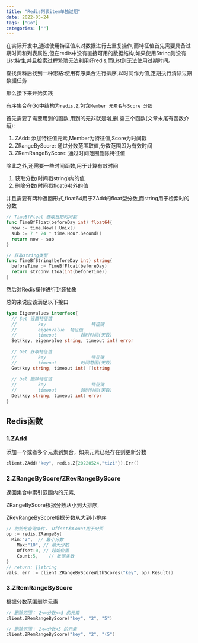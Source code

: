 ```yaml
---
title: "Redis列表item单独过期"
date: 2022-05-24
tags: ["Go"]
categories: [""]
---
```


在实际开发中,通过使用特征值来对数据进行去重复操作,而特征值首先需要具备过期时间和列表属性,但在redis中没有直接可用的数据结构,如果使用String则没有List特性,并且检索过程繁琐无法利用好redis,而List则无法使用过期时间。

查找资料后找到一种思路:使用有序集合进行排序,以时间作为值,定期执行清除过期数据任务

那么接下来开始实践

有序集合在Go中结构为`redis.Z`,包含`Member 元素名`与`Score 分数`

首先需要了需要用到的函数,用到的无非就是增,删,查三个函数(文章末尾有函数介绍):

1. ZAdd: 添加特征值元素,Member为特征值,Score为时间戳
2. ZRangeByScore: 通过分数范围取值,分数范围即为有效时间
3. ZRemRangeByScore: 通过时间范围删除特征值

除此之外,还需要一些时间函数,用于计算有效时间

1. 获取分数(时间戳string)内的值
2. 删除分数(时间戳float64)外的值

并且需要有两种返回形式,float64用于ZAdd的float型分数,而string用于检索时的分数

```go
// TimeBfFloat 获取日期时间戳
func TimeBfFloat(beforeDay int) float64{
  now := time.Now().Unix()
  sub := 7 * 24 * time.Hour.Second()
  return now - sub
}

// 获取string类型
func TimeBfString(beforeDay int) string{
  beforeTime := TimeBfFloat(beforeDay)
  return strconv.Itoa(int(beforeTime))
}
```



然后对Redis操作进行封装抽象

总的来说应该满足以下接口

```go
type Eigenvalues interface{
  // Set 设置特征值
  // 		key 				特征键
  //		eigenvalue	特征值
  //		timeout			超时时间(天数)
  Set(key, eigenvalue string, timeout int) error
  
  // Get 获取特征值
  // 		key 				特征键
  //		timeout			时间范围(天数)
  Get(key string, timeout int) []string
  
  // Del 删除特征值
  // 		key 				特征键
  //		timeout			超时时间(天数)
  Del(key string, timeout int) error
}
```



## Redis函数

### 1.ZAdd

添加一个或者多个元素到集合，如果元素已经存在则更新分数

```go
client.ZAdd("key", redis.Z{20220524,"tizi"}).Err()
```



### 2.ZRangeByScore/ZRevRangeByScore

返回集合中索引范围内的元素,

ZRangeByScore根据分数从小到大排序,

ZRevRangeByScore根据分数从大到小排序

```go
// 初始化查询条件， Offset和Count用于分页
op := redis.ZRangeBy{
  Min:"2",	// 最小分数
	Max:"10", // 最大分数
	Offset:0, // 起始位置
	Count:5, 	// 数据条数
}
// return: []string
vals, err := client.ZRangeByScoreWithScores("key", op).Result()
```



### 3.ZRemRangeByScore

根据分数范围删除元素

```go
// 删除范围： 2<=分数<=5 的元素
client.ZRemRangeByScore("key", "2", "5")

// 删除范围： 2<=分数<5 的元素
client.ZRemRangeByScore("key", "2", "(5")
```

